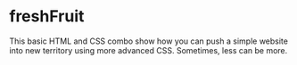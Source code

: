 # freshFruit

This basic HTML and CSS combo show how you can push a simple website into new territory using more advanced CSS. Sometimes, less can be more.
